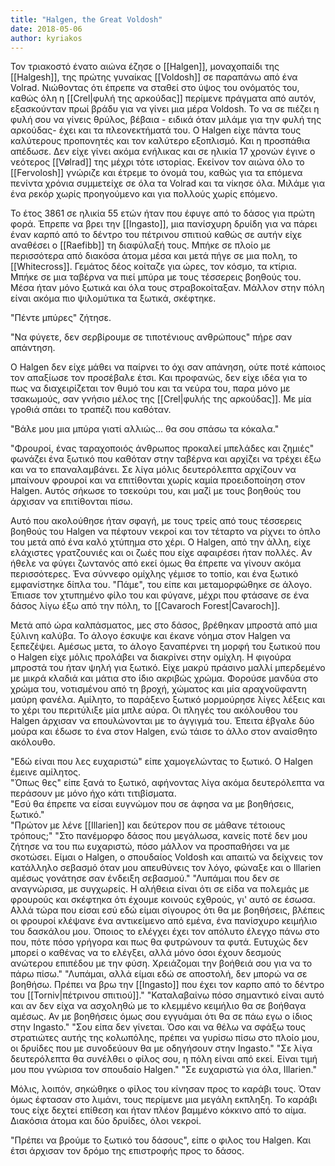 ```yaml
---
title: "Halgen, the Great Voldosh"
date: 2018-05-06
author: kyriakos
---
```


Τον τριακοστό ένατο αιώνα έζησε ο [[Halgen]], μοναχοπαίδι της [[Halgesh]], της πρώτης γυναίκας [[Voldosh]] σε παραπάνω από ένα Volrad. Νιώθοντας ότι έπρεπε να σταθεί στο ύψος του ονόματός του, καθώς όλη η [[Crel|φυλή της αρκούδας]] περίμενε πράγματα από αυτόν, εξασκούνταν πρωί βράδυ για να γίνει μια μέρα Voldosh. Το να σε πιέζει η φυλή σου να γίνεις θρύλος, βέβαια - ειδικά όταν μιλάμε για την φυλή της αρκούδας- έχει και τα πλεονεκτήματά του. Ο Halgen είχε πάντα τους καλύτερους προπονητές και τον καλύτερο εξοπλισμό. Και η προσπάθια απέδωσε. Δεν είχε γίνει ακόμα ενήλικας και σε ηλικία 17 χρονών έγινε ο νεότερος [[Vølrad]] της μέχρι τότε ιστορίας. Εκείνον τον αιώνα όλο το [[Fervolosh]] γνώριζε και έτρεμε το όνομά του, καθώς για τα επόμενα πενίντα χρόνια συμμετείχε σε όλα τα Volrad και τα νίκησε όλα. Μιλάμε για ένα ρεκόρ χωρίς προηγούμενο και για πολλούς χωρίς επόμενο.

Το έτος 3861 σε ηλικία 55 ετών ήταν που έφυγε από το δάσος για πρώτη φορά. Έπρεπε να βρει την [[Ingasto]], μια πανίσχυρη δρυίδη για να πάρει έναν καρπό από το δέντρο του πέτρινου σπιτιού καθώς σε αυτήν είχε αναθέσει ο [[Raefibb]] τη διαφύλαξή τους. Μπήκε σε πλοίο με περισσότερα από διακόσα άτομα μέσα και μετά πήγε σε μια πολη, το [[Whitecross]]. Γεμάτος δέος κοίταζε για ώρες, τον κόσμο, τα κτίρια. Μπήκε σε μια ταβέρνα να πιεί μπύρα με τους τέσσερεις βοηθούς του. Μέσα ήταν μόνο ξωτικά και όλα τους στραβοκοίταξαν. Μάλλον στην πόλη είναι ακόμα πιο ψιλομύτικα τα ξωτικά, σκέφτηκε.

"Πέντε μπύρες" ζήτησε.

"Να φύγετε, δεν σερβίρουμε σε τιποτένιους ανθρώπους" πήρε σαν απάντηση.

Ο Halgen δεν είχε μάθει να παίρνει το όχι σαν απάνηση, ούτε ποτέ κάποιος τον απαξίωσε τον προσέβαλε έτσι. Και προφανώς, δεν είχε ιδέα για το πως να διαχειρίζεται τον θυμό του και τα νεύρα του, παρα μόνο με τσακωμούς, σαν γνήσιο μέλος της [[Crel|φυλής της αρκούδας]]. Με μία γροθιά σπάει το τραπέζι που καθόταν.

"Βάλε μου μια μπύρα γιατί αλλιώς... θα σου σπάσω τα κόκαλα."

"Φρουροί, ένας ταραχοποιός άνθρωπος προκαλεί μπελάδες και ζημιές" φωνάζει ένα ξωτικό που καθόταν στην ταβέρνα και αρχίζει να τρέχει έξω και να το επαναλαμβάνει. Σε λίγα μόλις δευτερόλεπτα αρχίζουν να μπαίνουν φρουροί και να επιτίθονται χωρίς καμία προειδοποίηση στον Halgen. Αυτός σήκωσε το τσεκούρι του, και μαζί με τους βοηθούς του άρχισαν να επιτίθονται πίσω.

Αυτό που ακολούθησε ήταν σφαγή, με τους τρείς από τους τέσσερεις βοηθούς του Halgen να πέφτουν νεκροί και τον τέταρτο να ρίχνει το όπλο του μετά από ένα καλό χτύπημα στο χέρι. Ο Halgen, από την άλλη, είχε ελάχιστες γρατζουνιές και οι ζωές που είχε αφαιρέσει ήταν πολλές. Aν ήθελε να φύγει ζωντανός από εκεί όμως θα έπρεπε να γίνουν ακόμα περισσότερες. Ένα σύννεφο ομίχλης γέμισε το τοπίο, και ένα ξωτικό εμφανίστηκε δίπλα του. "Πάμε", του είπε και μεταμορφώθηκε σε άλογο. Έπιασε τον χτυπημένο φίλο του και φύγανε, μέχρι που φτάσανε σε ένα δάσος λίγω έξω από την πόλη, το [[Cavaroch Forest|Cavaroch]].

Μετά από ώρα καλπάσματος, μες στο δάσος, βρέθηκαν μπροστά από μια ξύλινη καλύβα. Το άλογο έσκυψε και έκανε νόημα στον Halgen να ξεπεζέψει. Αμέσως μετα, το άλογο ξαναπέρνει τη μορφή του ξωτικού που ο Halgen είχε μόλις προλάβει να διακρίνει στην ομίχλη. Η φιγούρα μπροστά του ήταν ψηλή για ξωτικό. Είχε μακρύ πράσινο μαλλί μπερδεμένο με μικρά κλαδιά και μάτια στο ίδιο ακριβώς χρώμα. Φορούσε μανδύα στο χρώμα του, νοτισμένου από τη βροχή, χώματος και μία αραχνοϋφαντη μαύρη φανέλα. Αμίλητο, το παράξενο ξωτικό μορμούρησε λίγες λέξεις και το χέρι του περιτύλιξε μία μπλε αύρα. Οι πληγές του ακόλουθου του Halgen άρχισαν να επουλώνονται με το άγγιγμά του. Έπειτα έβγαλε δύο μούρα και έδωσε το ένα στον Halgen, ενώ τάισε το άλλο στον αναίσθητο ακόλουθο.  

"Εδώ είναι που λες ευχαριστώ" είπε χαμογελώντας το ξωτικό. Ο Halgen έμεινε αμίλητος.  
"Όπως θες" είπε ξανά το ξωτικό, αφήνοντας λίγα ακόμα δευτερόλεπτα να περάσουν με μόνο ήχο κάτι τιτιβίσματα.  
"Εσύ θα έπρεπε να είσαι ευγνώμον που σε άφησα να με βοηθήσεις, ξωτικό."  
"Πρώτον με λένε [[Illarien]] και δεύτερον που σε μάθανε τέτοιους τρόπους;" 
"Στο πανέμορφο δάσος που μεγάλωσα, κανείς ποτέ δεν μου ζήτησε να του πω ευχαριστώ, πόσο μάλλον να προσπαθήσει να με σκοτώσει. Είμαι ο Halgen, ο σπουδαίος Voldosh και απαιτώ να δείχνεις τον κατάλληλο σεβασμό όταν μου απευθύνεις τον λόγο, φώναξε και ο Illarien αμέσως γονάτησε σαν ένδειξη σεβασμού."
"Λυπάμαι που δεν σε αναγνώρισα, με συγχωρείς. Η αλήθεια είναι ότι σε είδα να πολεμάς με φρουρούς και σκέφτηκα ότι έχουμε κοινούς εχθρούς, γι' αυτό σε έσωσα. Αλλά τώρα που είσαι εσύ εδώ είμαι σίγουρος ότι θα με βοηθήσεις, βλέπεις οι φρουροί κλέψανε ένα αντικείμενο από εμένα, ένα πανίσχυρο κειμήλιο του δασκάλου μου. Όποιος το ελέγχει έχει τον απόλυτο έλεγχο πάνω στο που, πότε πόσο γρήγορα και πως θα φυτρώνουν τα φυτά. Ευτυχώς δεν μπορεί ο καθένας να το ελέγξει, αλλά μόνο όσοι έχουν δεσμούς ανώτερου επιπέδου με την φύση. Χρειάζομαι την βοήθειά σου για να το πάρω πίσω."
"Λυπάμαι, αλλά είμαι εδώ σε αποστολή, δεν μπορώ να σε βοηθήσω. Πρέπει να βρω την [[Ingasto]] που έχει τον καρπο από το δέντρο του [[Torniv|πέτρινου σπιτιού]]."
"Καταλαβαίνω πόσο σημαντικό είναι αυτό και αν δεν είχα να ασχοληθώ με το κλεμμένο κειμήλιο θα σε βοήθαγα αμέσως. Αν με βοηθήσεις όμως σου εγγυάμαι ότι θα σε πάω εγω ο ίδιος στην Ingasto."
"Σου είπα δεν γίνεται. Όσο και να θέλω να σφάξω τους στρατιώτες αυτής της κολωπόλης, πρέπει να γυρίσω πίσω στο πλοίο μου, οι δρυίδες που με συνοδεύουν θα με οδηγήσουν στην Ingasto."
"Σε λίγα δευτερόλεπτα θα συνέλθει ο φίλος σου, η πόλη είναι από εκεί. Είναι τιμή μου που γνώρισα τον σπουδαίο Halgen."
"Σε ευχαριστώ για όλα, Illarien."

Μόλις, λοιπόν, σηκώθηκε ο φίλος του κίνησαν προς το καράβι τους. Όταν όμως έφτασαν στο λιμάνι, τους περίμενε μια μεγάλη εκπληξη. Το καράβι τους είχε δεχτεί επίθεση και ήταν πλέον βαμμένο κόκκινο από το αίμα. Διακόσια άτομα και δύο δρυίδες, όλοι νεκροί.

"Πρέπει να βρούμε το ξωτικό του δάσους", είπε ο φιλος του Halgen. Και έτσι άρχισαν τον δρόμο της επιστροφής προς το δάσος.
